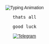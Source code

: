 
<link href="https://fonts.googleapis.com/css2?family=Montserrat:wght@400;700&display=swap" rel="stylesheet" />

<div style="font-family: 'Montserrat', sans-serif; text-align: center;">

  <p>
    <img src="https://readme-typing-svg.demolab.com?font=Montserrat&weight=700&size=26&duration=2000&pause=1000&color=00FF00&center=true&vCenter=true&width=435&lines=Alexey+%7C+finansist1" alt="Typing Animation" />
  </p>

  <p>
    <samp>thats all</samp>
  </p>

  <p>
    <samp>good luck</samp>
  </p>

  <p>
    <a href="https://t.me/financisst">
      <img src="https://img.shields.io/badge/Telegram-@financisst-5D8FF3?style=flat-square&logo=telegram" alt="Telegram" />
    </a>
  </p>

</div>
